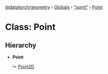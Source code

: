 [@datatorch/geometry](../README.md) › [Globals](../globals.md) › ["point"](../modules/_point_.md) › [Point](_point_.point.md)

# Class: Point

## Hierarchy

* **Point**

  ↳ [Point2D](_point_.point2d.md)
